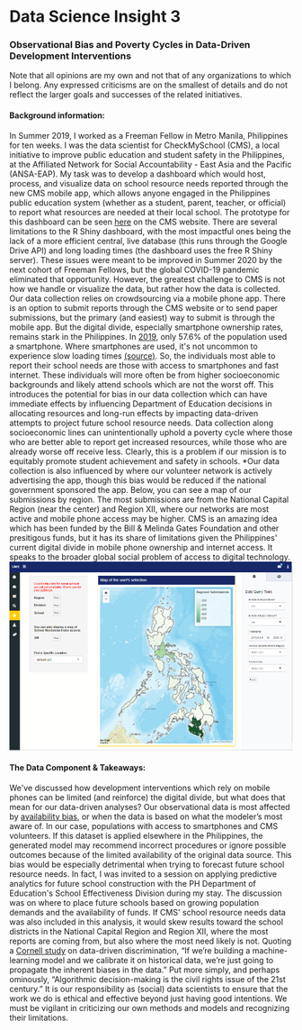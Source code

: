 # Data Science Insight 3

### Observational Bias and Poverty Cycles in Data-Driven Development Interventions

Note that all opinions are my own and not that of any organizations to which I belong. Any expressed criticisms are on the smallest of details and do not reflect the larger goals and successes of the related initiatives.

#### Background information:

In Summer 2019, I worked as a Freeman Fellow in Metro Manila, Philippines for ten weeks. I was the data scientist for CheckMySchool (CMS), a local initiative to improve public education and student safety in the Philippines, at the Affiliated Network for Social Accountability - East Asia and the Pacific (ANSA-EAP). My task was to develop a dashboard which would host, process, and visualize data on school resource needs reported through the new CMS mobile app, which allows anyone engaged in the Philippines public education system (whether as a student, parent, teacher, or official) to report what resources are needed at their local school. The prototype for this dashboard can be seen [here](https://www.checkmyschool.org/cms-app-reports/) on the CMS website. There are several limitations to the R Shiny dashboard, with the most impactful ones being the lack of a more efficient central, live database (this runs through the Google Drive API) and long loading times (the dashboard uses the free R Shiny server). These issues were meant to be improved in Summer 2020 by the next cohort of Freeman Fellows, but the global COVID-19 pandemic eliminated that opportunity. However, the greatest challenge to CMS is not how we handle or visualize the data, but rather how the data is collected. Our data collection relies on crowdsourcing via a mobile phone app. There is an option to submit reports through the CMS website or to send paper submissions, but the primary (and easiest) way to submit is through the mobile app. But the digital divide, especially smartphone ownership rates, remains stark in the Philippines. In [2019](https://www.statista.com/statistics/625427/smartphone-user-penetration-in-philippines/), only 57.6% of the population used a smartphone. Where smartphones are used, it's not uncommon to experience slow loading times [(source)](https://www.worldbank.org/en/news/press-release/2020/10/05/harnessing-digital-technologies-can-help-philippines-overcome-impact-of-pandemic-hasten-recovery). So, the individuals most able to report their school needs are those with access to smartphones and fast internet. These individuals will more often be from higher socioeconomic backgrounds and likely attend schools which are not the worst off. This introduces the potential for bias in our data collection which can have immediate effects by influencing Department of Education decisions in allocating resources and long-run effects by impacting data-driven attempts to project future school resource needs. Data collection along socioeconomic lines can unintentionally uphold a poverty cycle where those who are better able to report get increased resources, while those who are already worse off receive less. Clearly, this is a problem if our mission is to equitably promote student achievement and safety in schools. *Our data collection is also influenced by where our volunteer network is actively advertising the app, though this bias would be reduced if the national government sponsored the app. Below, you can see a map of our submissions by region. The most submissions are from the National Capital Region (near the center) and Region XII, where our networks are most active and mobile phone access may be higher. CMS is an amazing idea which has been funded by the Bill & Melinda Gates Foundation and other presitigous funds, but it has its share of limitations given the Philippines' current digital divide in mobile phone ownership and internet access. It speaks to the broader global social problem of access to digital technology.
<br/>
![region map](regionmap.PNG)


#### The Data Component & Takeaways:

We've discussed how development interventions which rely on mobile phones can be limited (and reinforce) the digital divide, but what does that mean for our data-driven analyses? Our observational data is most affected by [availability bias](https://www.foreseemed.com/blog/bias-in-machine-learning), or when the data is based on what the modeler’s most aware of. In our case, populations with access to smartphones and CMS volunteers. If this dataset is applied elsewhere in the Philippines, the generated model may recommend incorrect procedures or ignore possible outcomes because of the limited availability of the original data source. This bias would be especially detrimental when trying to forecast future school resource needs. In fact, I was invited to a session on applying predictive analytics for future school construction with the PH Department of Education's School Effectiveness Division during my stay. The discussion was on where to place future schools based on growing population demands and the availability of funds. If CMS' school resource needs data was also included in this analysis, it would skew results toward the school districts in the National Capital Region and Region XII, where the most reports are coming from, but also where the most need likely is not. Quoting a [Cornell study](https://news.cornell.edu/stories/2019/02/social-scientists-take-data-driven-discrimination) on data-driven discrimination, “If we’re building a machine-learning model and we calibrate it on historical data, we’re just going to propagate the inherent biases in the data.” Put more simply, and perhaps ominously, “Algorithmic decision-making is the civil rights issue of the 21st century.” It is our responsibility as (social) data scientists to ensure that the work we do is ethical and effective beyond just having good intentions. We must be vigilant in criticizing our own methods and models and recognizing their limitations.